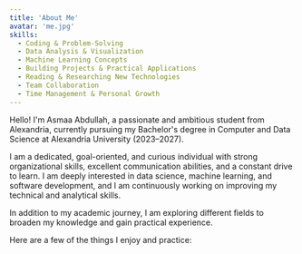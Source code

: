 ```yaml
---
title: 'About Me'
avatar: 'me.jpg'
skills:
  - Coding & Problem-Solving
  - Data Analysis & Visualization
  - Machine Learning Concepts
  - Building Projects & Practical Applications
  - Reading & Researching New Technologies
  - Team Collaboration
  - Time Management & Personal Growth
---
```


Hello! I'm Asmaa Abdullah, a passionate and ambitious student from Alexandria, currently pursuing my Bachelor's degree in Computer and Data Science at Alexandria University (2023–2027).

I am a dedicated, goal-oriented, and curious individual with strong organizational skills, excellent communication abilities, and a constant drive to learn. I am deeply interested in data science, machine learning, and software development, and I am continuously working on improving my technical and analytical skills.

In addition to my academic journey, I am exploring different fields to broaden my knowledge and gain practical experience.

Here are a few of the things I enjoy and practice:
